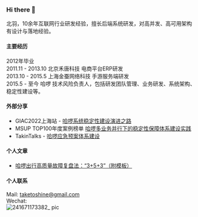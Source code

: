 ### Hi there 👋
北羽，10余年互联网行业研发经验，擅长后端系统研发，对高并发、高可用架构有设计与落地经验。

#### 主要经历
2012年毕业<br>
2011.11 - 2013.10 北京禾唐科技 电商平台ERP研发<br>
2013.10 - 2015.5  上海金蚕网络科技 手游服务端研发<br>
2015.5 - 至今 哈啰 技术风险负责人，包括研发团队管理、业务研发、系统架构、稳定性建设等。

#### 外部分享
- GIAC2022上海站 - [哈啰系统稳定性建设演进之路](https://giac.msup.com.cn/2022sh/course?id=16354)
- MSUP TOP100年度案例榜单 [哈啰多业务并行下的稳定性保障体系建设实践](https://www.top100summit.com/detail?id=16721)
- TakinTalks - [哈啰应急预案体系建设](https://news.shulie.io/?p=5859)

#### 个人文章
- [哈啰出行高质量故障复盘法：“3+5+3”（附模板）](https://mp.weixin.qq.com/s/HNyyogUgpLkrQcie0n7BKw)

#### 个人联系
Mail: taketoshine@gmail.com<br>
Wechat: <br>
![241671173382_ pic](https://user-images.githubusercontent.com/2612991/208039579-6f68727e-0d87-4738-bc99-597c11ede735.jpg)
